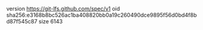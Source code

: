 version https://git-lfs.github.com/spec/v1
oid sha256:e3168b8bc526ac1ba408820bb0a19c260490dce9895f56d0bd4f8bd87f545c87
size 6143
